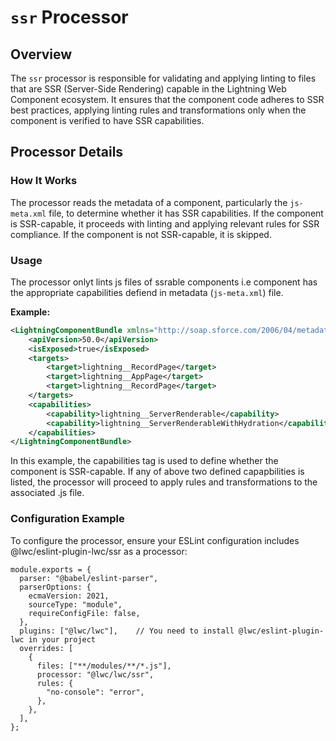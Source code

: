 # `ssr` Processor

## Overview

The `ssr` processor is responsible for validating and applying linting to files that are SSR (Server-Side Rendering) capable in the Lightning Web Component ecosystem. It ensures that the component code adheres to SSR best practices, applying linting rules and transformations only when the component is verified to have SSR capabilities.

## Processor Details

### **How It Works**

The processor reads the metadata of a component, particularly the `js-meta.xml` file, to determine whether it has SSR capabilities. If the component is SSR-capable, it proceeds with linting and applying relevant rules for SSR compliance. If the component is not SSR-capable, it is skipped.

### **Usage**

The processor onlyt lints js files of ssrable components i.e component has the appropriate capabilities defiend in metadata (`js-meta.xml`) file.

**Example:**

```xml
<LightningComponentBundle xmlns="http://soap.sforce.com/2006/04/metadata">
    <apiVersion>50.0</apiVersion>
    <isExposed>true</isExposed>
    <targets>
        <target>lightning__RecordPage</target>
        <target>lightning__AppPage</target>
        <target>lightning__RecordPage</target>
    </targets>
    <capabilities>
        <capability>lightning__ServerRenderable</capability>
        <capability>lightning__ServerRenderableWithHydration</capability> <!-- Indicate SSR capability here -->
    </capabilities>
</LightningComponentBundle>
```

In this example, the capabilities tag is used to define whether the component is SSR-capable. If any of above two defined capapbilities is listed, the processor will proceed to apply rules and transformations to the associated .js file.

### Configuration Example

To configure the processor, ensure your ESLint configuration includes @lwc/eslint-plugin-lwc/ssr as a processor:

```
module.exports = {
  parser: "@babel/eslint-parser",
  parserOptions: {
    ecmaVersion: 2021,
    sourceType: "module",
    requireConfigFile: false,
  },
  plugins: ["@lwc/lwc"],    // You need to install @lwc/eslint-plugin-lwc in your project
  overrides: [
    {
      files: ["**/modules/**/*.js"],
      processor: "@lwc/lwc/ssr",
      rules: {
        "no-console": "error",
      },
    },
  ],
};

```
